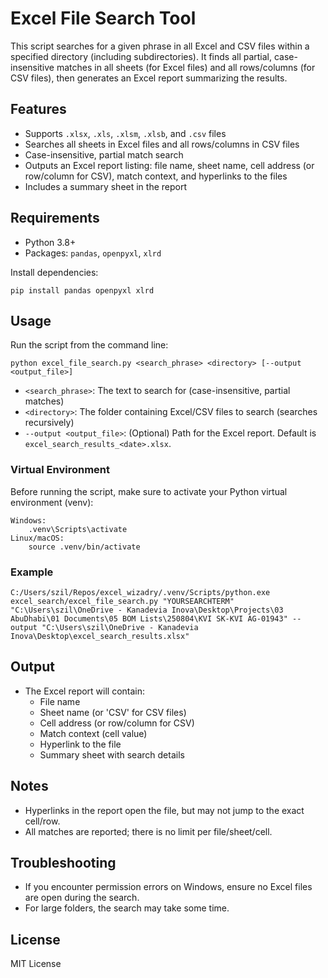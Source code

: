 # Excel File Search Tool

This script searches for a given phrase in all Excel and CSV files within a specified directory (including subdirectories). It finds all partial, case-insensitive matches in all sheets (for Excel files) and all rows/columns (for CSV files), then generates an Excel report summarizing the results.

## Features
- Supports `.xlsx`, `.xls`, `.xlsm`, `.xlsb`, and `.csv` files
- Searches all sheets in Excel files and all rows/columns in CSV files
- Case-insensitive, partial match search
- Outputs an Excel report listing: file name, sheet name, cell address (or row/column for CSV), match context, and hyperlinks to the files
- Includes a summary sheet in the report

## Requirements
- Python 3.8+
- Packages: `pandas`, `openpyxl`, `xlrd`

Install dependencies:
```
pip install pandas openpyxl xlrd
```

## Usage
Run the script from the command line:
```
python excel_file_search.py <search_phrase> <directory> [--output <output_file>]
```
- `<search_phrase>`: The text to search for (case-insensitive, partial matches)
- `<directory>`: The folder containing Excel/CSV files to search (searches recursively)
- `--output <output_file>`: (Optional) Path for the Excel report. Default is `excel_search_results_<date>.xlsx`.


### Virtual Environment
Before running the script, make sure to activate your Python virtual environment (venv):
```
Windows:
    .venv\Scripts\activate
Linux/macOS:
    source .venv/bin/activate
```

### Example
```
C:/Users/szil/Repos/excel_wizadry/.venv/Scripts/python.exe excel_search/excel_file_search.py "YOURSEARCHTERM" "C:\Users\szil\OneDrive - Kanadevia Inova\Desktop\Projects\03 AbuDhabi\01 Documents\05 BOM Lists\250804\KVI SK-KVI AG-01943" --output "C:\Users\szil\OneDrive - Kanadevia Inova\Desktop\excel_search_results.xlsx"

```

## Output
- The Excel report will contain:
  - File name
  - Sheet name (or 'CSV' for CSV files)
  - Cell address (or row/column for CSV)
  - Match context (cell value)
  - Hyperlink to the file
  - Summary sheet with search details

## Notes
- Hyperlinks in the report open the file, but may not jump to the exact cell/row.
- All matches are reported; there is no limit per file/sheet/cell.

## Troubleshooting
- If you encounter permission errors on Windows, ensure no Excel files are open during the search.
- For large folders, the search may take some time.

## License
MIT License

